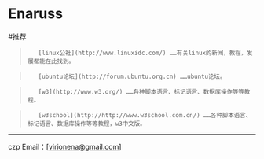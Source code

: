 Enaruss
========================================================================================
#推荐

>        [linux公社](http://www.linuxidc.com/) ……有关linux的新闻，教程，发展都能在此找到。

>        [ubuntu论坛](http://forum.ubuntu.org.cn) ……ubuntu论坛。

>        [w3](http://www.w3.org/) ……各种脚本语言、标记语言、数据库操作等等教程。

>        [w3school](http://http://www.w3school.com.cn/) ……各种脚本语言、标记语言、数据库操作等等教程，w3中文版。


------------------
czp
Email：[virionena@gmail.com]

